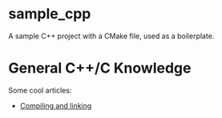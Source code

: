 # sample_cpp
A sample C++ project with a CMake file, used as a boilerplate.

# General C++/C Knowledge
Some cool articles:

* [Compiling and linking](https://ubuntuforums.org/showthread.php?t=1705911)

